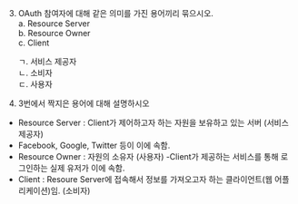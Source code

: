 3. OAuth 참여자에 대해 같은 의미를 가진 용어끼리 묶으시오.  
  a. Resource Server  
  b. Resource Owner  
  c. Client  
  
    ㄱ. 서비스 제공자  
    ㄴ. 소비자  
    ㄷ. 사용자  


4. 3번에서 짝지은 용어에 대해 설명하시오


  - Resource Server : Client가 제어하고자 하는 자원을 보유하고 있는 서버 (서비스 제공자)  
  - Facebook, Google, Twitter 등이 이에 속함.  
  - Resource Owner : 자원의 소유자 (사용자) -Client가 제공하는 서비스를 통해 로그인하는 실제 유저가 이에 속함.  
  - Client : Resoure Server에 접속해서 정보를 가져오고자 하는 클라이언트(웹 어플리케이션)임. (소비자)  
